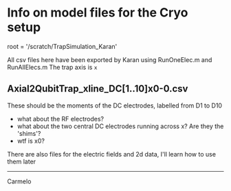 # Info on model files for the Cryo setup

root = '/scratch/TrapSimulation_Karan'

All csv files here have been exported by Karan using RunOneElec.m and RunAllElecs.m
The trap axis is `x`

## Axial2QubitTrap_xline_DC[1..10]x0-0.csv

These should be the moments of the DC electrodes, labelled from D1 to D10

- what about the RF electrodes?
- what about the two central DC electrodes running across x? Are they the 'shims'?
- wtf is x0?

There are also files for the electric fields and 2d data, I'll learn how to use them later

---
Carmelo
